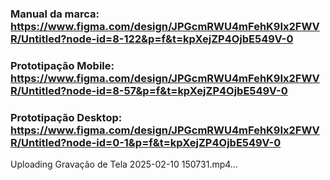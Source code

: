 ### Manual da marca: https://www.figma.com/design/JPGcmRWU4mFehK9Ix2FWVR/Untitled?node-id=8-122&p=f&t=kpXejZP4OjbE549V-0
### Prototipação Mobile: https://www.figma.com/design/JPGcmRWU4mFehK9Ix2FWVR/Untitled?node-id=8-57&p=f&t=kpXejZP4OjbE549V-0
### Prototipação Desktop: https://www.figma.com/design/JPGcmRWU4mFehK9Ix2FWVR/Untitled?node-id=0-1&p=f&t=kpXejZP4OjbE549V-0

Uploading Gravação de Tela 2025-02-10 150731.mp4…

